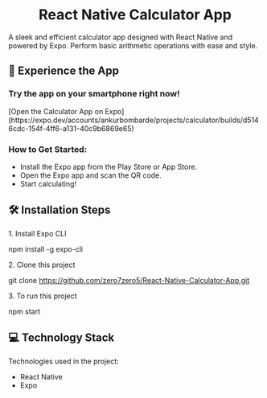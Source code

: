 <h1 align="center" id="title">React Native Calculator App</h1>

<p id="description">A sleek and efficient calculator app designed with React Native and powered by Expo. Perform basic arithmetic operations with ease and style.</p>

<h2>🚀 Experience the App</h2>

<h3>Try the app on your smartphone right now!</h3>
[Open the Calculator App on Expo] (https://expo.dev/accounts/ankurbombarde/projects/calculator/builds/d5146cdc-154f-4ff6-a131-40c9b6869e65)

<h3>How to Get Started:</h3>

- Install the Expo app from the Play Store or App Store.
- Open the Expo app and scan the QR code.
- Start calculating!


<h2>🛠️ Installation Steps</h2>

<p>1. Install Expo CLI</p>

npm install -g expo-cli

<p>2. Clone this project</p>

git clone https://github.com/zero7zero5/React-Native-Calculator-App.git

<p>3. To run this project</p>

npm start

<h2>💻 Technology Stack</h2>

Technologies used in the project:
- React Native
- Expo
